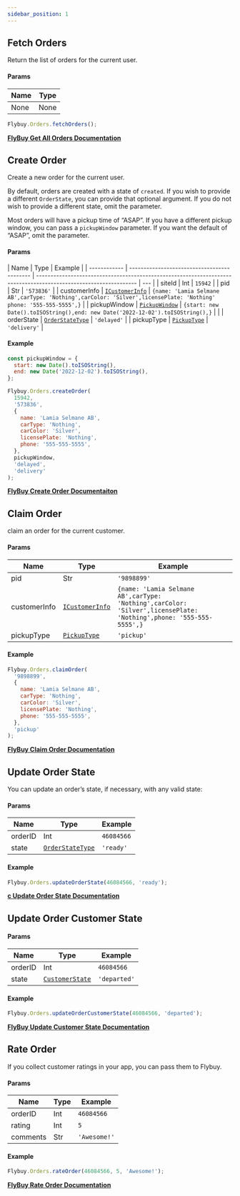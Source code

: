 ```yaml
---
sidebar_position: 1
---
```


## Fetch Orders

Return the list of orders for the current user.

#### Params

| Name | Type |
| ---- | ---- |
| None | None |

```js
Flybuy.Orders.fetchOrders();
```

**[FlyBuy Get All Orders Documentation](https://www.radiusnetworks.com/developers/flybuy/#/api/v1/orders?id=get-a-list-of-all-orders)**

## Create Order

Create a new order for the current user.

By default, orders are created with a state of `created`. If you wish to provide a different `OrderState`, you can provide that optional argument. If you do not wish to provide a different state, omit the parameter.

Most orders will have a pickup time of “ASAP”. If you have a different pickup window, you can pass a `pickupWindow` parameter. If you want the default of “ASAP”, omit the parameter.

#### Params

| Name         | Type                                        | Example                                                                                                           |
| ------------ | ------------------------------------------- | ----------------------------------------------------------------------------------------------------------------- | --- |
| siteId       | Int                                         | `15942`                                                                                                           |
| pid          | Str                                         | `'573836'`                                                                                                        |
| customerInfo | [`ICustomerInfo`](../Types/CustomerInfo)    | `{name: 'Lamia Selmane AB',carType: 'Nothing',carColor: 'Silver',licensePlate: 'Nothing' phone: '555-555-5555',}` |
| pickupWindow | [`PickupWindow`](../Types/PickupWindow)     | `{start: new Date().toISOString(),end: new Date('2022-12-02').toISOString(),}`                                    |     |
| orderState   | [`OrderStateType`](../Types/OrderStateType) | `'delayed'`                                                                                                       |
| pickupType   | [`PickupType`](../Types/PickupType)         | `'delivery'`                                                                                                      |

#### Example

```js
const pickupWindow = {
  start: new Date().toISOString(),
  end: new Date('2022-12-02').toISOString(),
};

Flybuy.Orders.createOrder(
  15942,
  '573836',
  {
    name: 'Lamia Selmane AB',
    carType: 'Nothing',
    carColor: 'Silver',
    licensePlate: 'Nothing',
    phone: '555-555-5555',
  },
  pickupWindow,
  'delayed',
  'delivery'
);
```

**[FlyBuy Create Order Documentaiton](https://www.radiusnetworks.com/developers/flybuy/#/api/v1/orders?id=create-an-order)**

## Claim Order

claim an order for the current customer.

#### Params

| Name         | Type                                     | Example                                                                                                           |
| ------------ | ---------------------------------------- | ----------------------------------------------------------------------------------------------------------------- |
| pid          | Str                                      | `'9898899'`                                                                                                       |
| customerInfo | [`ICustomerInfo`](../Types/CustomerInfo) | `{name: 'Lamia Selmane AB',carType: 'Nothing',carColor: 'Silver',licensePlate: 'Nothing',phone: '555-555-5555',}` |
| pickupType   | [`PickupType`](../Types/PickupType)      | `'pickup'`                                                                                                        |

#### Example

```js
Flybuy.Orders.claimOrder(
  '9898899',
  {
    name: 'Lamia Selmane AB',
    carType: 'Nothing',
    carColor: 'Silver',
    licensePlate: 'Nothing',
    phone: '555-555-5555',
  },
  'pickup'
);
```

**[FlyBuy Claim Order Documentation](https://www.radiusnetworks.com/developers/flybuy/#/sdk-2.0/orders?id=claim-order)**

## Update Order State

You can update an order’s state, if necessary, with any valid state:

#### Params

| Name    | Type                                        | Example    |
| ------- | ------------------------------------------- | ---------- |
| orderID | Int                                         | `46084566` |
| state   | [`OrderStateType`](../Types/OrderStateType) | `'ready'`  |

#### Example

```jsx
Flybuy.Orders.updateOrderState(46084566, 'ready');
```

**[c Update Order State Documentation](https://www.radiusnetworks.com/developers/flybuy/#/sdk-2.0/orders?id=update-order-state)**

## Update Order Customer State

#### Params

| Name    | Type                                      | Example      |
| ------- | ----------------------------------------- | ------------ |
| orderID | Int                                       | `46084566`   |
| state   | [`CustomerState`](../Types/CustomerState) | `'departed'` |

#### Example

```jsx
Flybuy.Orders.updateOrderCustomerState(46084566, 'departed');
```

**[FlyBuy Update Customer State Documentation](https://www.radiusnetworks.com/developers/flybuy/#/sdk-2.0/orders?id=update-customer-state)**

## Rate Order

If you collect customer ratings in your app, you can pass them to Flybuy.

#### Params

| Name     | Type | Example      |
| -------- | ---- | ------------ |
| orderID  | Int  | `46084566`   |
| rating   | Int  | `5`          |
| comments | Str  | `'Awesome!'` |

#### Example

```jsx
Flybuy.Orders.rateOrder(46084566, 5, 'Awesome!');
```

**[FlyBuy Rate Order Documentation](https://www.radiusnetworks.com/developers/flybuy/#/sdk-2.0/orders?id=customer-ratings)**
